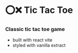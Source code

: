 # ⭕️❌ Tic Tac Toe

### Classic tic tac toe game

- built with react vite
- styled with vanilla extract
